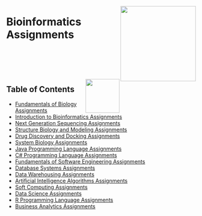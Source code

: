 <img align="right" width="200" src="https://github.com/cs-MohamedAyman/cs-MohamedAyman/blob/main/repos-logos/mini-assignments.jpg"></img>

# Bioinformatics Assignments

<br><br><br><br>

<img align="right" width="90" src="https://github.com/cs-MohamedAyman/cs-MohamedAyman/blob/main/repos-logos/agenda.jpg">

## Table of Contents
  * [Fundamentals of Biology Assignments](#Fundamentals-of-Biology-Assignments)
  * [Introduction to Bioinformatics Assignments](#Introduction-to-Bioinformatics-Assignments)
  * [Next Generation Sequencing Assignments](#Next-Generation-Sequencing-Assignments)
  * [Structure Biology and Modeling Assignments](#Structure-Biology-and-Modeling-Assignments)
  * [Drug Discovery and Docking Assignments](#Drug-Discovery-and-Docking-Assignments)
  * [System Biology Assignments](#System-Biology-Assignments)
  * [Java Programming Language Assignments](#Java-Programming-Language-Assignments)
  * [C# Programming Language Assignments](#C-Programming-Language-Assignments)
  * [Fundamentals of Software Engineering Assignments](#Fundamentals-of-Software-Engineering-Assignments)
  * [Database Systems Assignments](#Database-Systems-Assignments)
  * [Data Warehousing Assignments](#Data-Warehousing-Assignments)
  * [Artificial Intelligence Algorithms Assignments](#Artificial-Intelligence-Algorithms-Assignments)
  * [Soft Computing Assignments](#Soft-Computing-Assignments)
  * [Data Science Assignments](#Data-Science-Assignments)
  * [R Programming Language Assignments](#R-Programming-Language-Assignments)
  * [Business Analytics Assignments](#Business-Analytics-Assignments)

<br><br>
